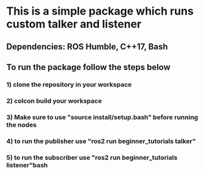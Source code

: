 # This is a simple package which runs custom talker and listener

## Dependencies: ROS Humble, C++17, Bash

## To run the package follow the steps below

### 1) clone the repository in your workspace
### 2) colcon build your workspace
### 3) Make sure to use "source install/setup.bash" before running the nodes
### 4) to run the publisher use "ros2 run beginner_tutorials talker"  
### 5) to run the subscriber use "ros2 run beginner_tutorials listener"bash